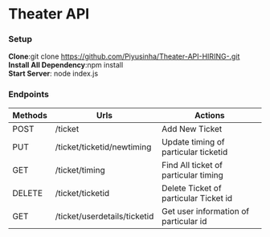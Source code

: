 # Theater API
### Setup 
**Clone**:git clone https://github.com/Piyusinha/Theater-API-HIRING-.git  
**Install All Dependency**:npm install  
**Start Server**: node index.js  
### Endpoints

| Methods|            Urls            |            Actions                   |
| ------ | -------------------------- |  ----------------------------------- |
| POST   |           /ticket          |          Add New Ticket              |
| PUT    | /ticket/ticketid/newtiming | Update timing of particular ticketid |
| GET    |          /ticket/timing    | Find All ticket of particular timing |
| DELETE |      /ticket/ticketid      | Delete Ticket of particular Ticket id|
| GET    |/ticket/userdetails/ticketid| Get user information of particular id|

